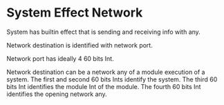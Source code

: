 # System Effect Network

System has builtin effect that is sending and receiving info with any.

Network destination is identified with network port.

Network port has ideally 4 60 bits Int.

Network destination can be a network any of a module execution of a system.
The first and second 60 bits Ints identify the system.
The third 60 bits Int identifies the module Int of the module.
The fourth 60 bits Int identifies the opening network any.
